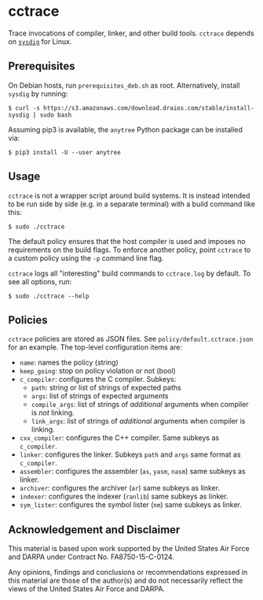 # cctrace
Trace invocations of compiler, linker, and other build tools. `cctrace` depends on [`sysdig`](https://github.com/draios/sysdig) for Linux.

## Prerequisites

On Debian hosts, run `prerequisites_deb.sh` as root. Alternatively, install `sysdig` by running: 

    $ curl -s https://s3.amazonaws.com/download.draios.com/stable/install-sysdig | sudo bash

Assuming pip3 is available, the `anytree` Python package can be installed via:

    $ pip3 install -U --user anytree

## Usage

`cctrace` is not a wrapper script around build systems. It is instead intended to be run side by side (e.g. in a separate terminal) with a build command like this:

    $ sudo ./cctrace

The default policy ensures that the host compiler is used and imposes no requirements on the build flags. To enforce another policy, point `cctrace` to a custom policy using the `-p` command line flag. 

`cctrace` logs all "interesting" build commands to `cctrace.log` by default. To see all options, run:

    $ sudo ./cctrace --help

## Policies

`cctrace` policies are stored as JSON files. See `policy/default.cctrace.json` for an example.
The top-level configuration items are:

- `name`: names the policy (string)
- `keep_going`: stop on policy violation or not (bool)
- `c_compiler`: configures the C compiler. Subkeys:
    - `path`: string or list of strings of expected paths
    - `args`: list of strings of expected arguments
    - `compile_args`: list of strings of *additional* arguments when compiler is *not* linking.
    - `link_args`: list of strings of *additional* arguments when compiler is linking.
- `cxx_compiler`: configures the C++ compiler. Same subkeys as `c_compiler`.
- `linker`: configures the linker. Subkeys `path` and `args` same format as `c_compiler`.
- `assembler`: configures the assembler (`as`, `yasm`, `nasm`) same subkeys as linker.
- `archiver`: configures the archiver (`ar`) same subkeys as linker.
- `indexer`: configures the indexer (`ranlib`) same subkeys as linker.
- `sym_lister`: configures the symbol lister (`nm`) same subkeys as linker.

## Acknowledgement and Disclaimer
This material is based upon work supported by the United States Air Force and DARPA under Contract No. FA8750-15-C-0124.

Any opinions, findings and conclusions or recommendations expressed in this material are those of the author(s) and do not necessarily reflect the views of the United States Air Force and DARPA.
